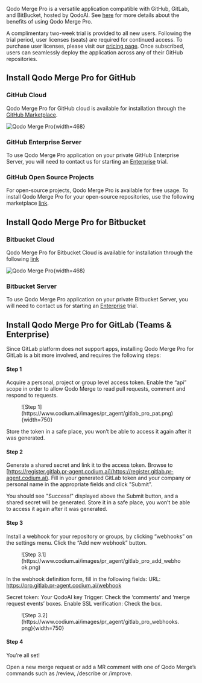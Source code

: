 Qodo Merge Pro is a versatile application compatible with GitHub, GitLab, and BitBucket, hosted by QodoAI.
See [here](https://qodo-merge-docs.qodo.ai/overview/pr_agent_pro/) for more details about the benefits of using Qodo Merge Pro.

A complimentary two-week trial is provided to all new users. Following the trial period, user licenses (seats) are required for continued access.
To purchase user licenses, please visit our [pricing page](https://www.qodo.ai/pricing/).
Once subscribed, users can seamlessly deploy the application across any of their GitHub repositories.

## Install Qodo Merge Pro for GitHub

### GitHub Cloud

Qodo Merge Pro for GitHub cloud is available for installation through the [GitHub Marketplace](https://github.com/apps/qodo-merge-pro).

![Qodo Merge Pro](https://codium.ai/images/pr_agent/pr_agent_pro_install.png){width=468}

### GitHub Enterprise Server

To use Qodo Merge Pro application on your private GitHub Enterprise Server, you will need to contact us for starting an [Enterprise](https://www.codium.ai/pricing/) trial.

### GitHub Open Source Projects

For open-source projects, Qodo Merge Pro is available for free usage. To install Qodo Merge Pro for your open-source repositories, use the following marketplace [link](https://github.com/apps/qodo-merge-pro-for-open-source).

## Install Qodo Merge Pro for Bitbucket

###  Bitbucket Cloud

Qodo Merge Pro for Bitbucket Cloud is available for installation through the following [link](https://bitbucket.org/site/addons/authorize?addon_key=d6df813252c37258)

![Qodo Merge Pro](https://qodo.ai/images/pr_agent/pr_agent_pro_bitbucket_install.png){width=468}

### Bitbucket Server

To use Qodo Merge Pro application on your private Bitbucket Server, you will need to contact us for starting an [Enterprise](https://www.codium.ai/pricing/) trial.


## Install Qodo Merge Pro for GitLab (Teams & Enterprise)

Since GitLab platform does not support apps, installing Qodo Merge Pro for GitLab is a bit more involved, and requires the following steps:

#### Step 1

Acquire a personal, project or group level access token. Enable the “api” scope in order to allow Qodo Merge to read pull requests, comment and respond to requests.

<figure markdown="1">
![Step 1](https://www.codium.ai/images/pr_agent/gitlab_pro_pat.png){width=750}
</figure>

Store the token in a safe place, you won’t be able to access it again after it was generated.

#### Step 2

Generate a shared secret and link it to the access token. Browse to [https://register.gitlab.pr-agent.codium.ai](https://register.gitlab.pr-agent.codium.ai).
Fill in your generated GitLab token and your company or personal name in the appropriate fields and click "Submit".

You should see "Success!" displayed above the Submit button, and a shared secret will be generated. Store it in a safe place, you won’t be able to access it again after it was generated.

#### Step 3

Install a webhook for your repository or groups, by clicking “webhooks” on the settings menu. Click the “Add new webhook” button.

<figure markdown="1">
![Step 3.1](https://www.codium.ai/images/pr_agent/gitlab_pro_add_webhook.png)
</figure>

In the webhook definition form, fill in the following fields:
URL: https://pro.gitlab.pr-agent.codium.ai/webhook

Secret token: Your QodoAI key
Trigger: Check the ‘comments’ and ‘merge request events’ boxes.
Enable SSL verification: Check the box.

<figure markdown="1">
![Step 3.2](https://www.codium.ai/images/pr_agent/gitlab_pro_webhooks.png){width=750}
</figure>

#### Step 4

You’re all set!

Open a new merge request or add a MR comment with one of Qodo Merge’s commands such as /review, /describe or /improve.

